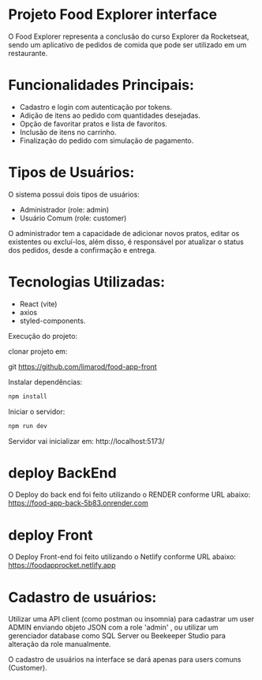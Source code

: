 # Projeto Food Explorer interface

O Food Explorer representa a conclusão do curso Explorer da Rocketseat, sendo um aplicativo de pedidos de comida que pode ser utilizado em um restaurante.

# Funcionalidades Principais:
- Cadastro e login com autenticação por tokens.
- Adição de itens ao pedido com quantidades desejadas.
- Opção de favoritar pratos e lista de favoritos.
- Inclusão de itens no carrinho.
- Finalização do pedido com simulação de pagamento.

# Tipos de Usuários:
O sistema possui dois tipos de usuários:
- Administrador (role: admin)
- Usuário Comum (role: customer)

O administrador tem a capacidade de adicionar novos pratos, editar os existentes ou excluí-los, além disso, é responsável por atualizar o status dos pedidos, desde a confirmação e entrega.

# Tecnologias Utilizadas:
- React (vite)
- axios
- styled-components.


Execução do projeto:

clonar projeto em:

  git https://github.com/limarod/food-app-front


Instalar dependências:
```bash
npm install
```

Iniciar o servidor:
```bash
npm run dev
```

Servidor vai inicializar em:
    http://localhost:5173/


# deploy BackEnd
O Deploy do back end foi feito utilizando o RENDER conforme URL abaixo:
https://food-app-back-5b83.onrender.com

# deploy Front
O Deploy Front-end foi feito utilizando o Netlify conforme URL abaixo:
https://foodapprocket.netlify.app

# Cadastro de usuários:
Utilizar uma API client (como postman ou insomnia) para cadastrar um user ADMIN enviando objeto JSON com a role 'admin' , ou
utilizar um gerenciador database como SQL Server ou Beekeeper Studio para alteração da role manualmente.

O cadastro de usuários na interface se dará apenas para users comuns (Customer).
